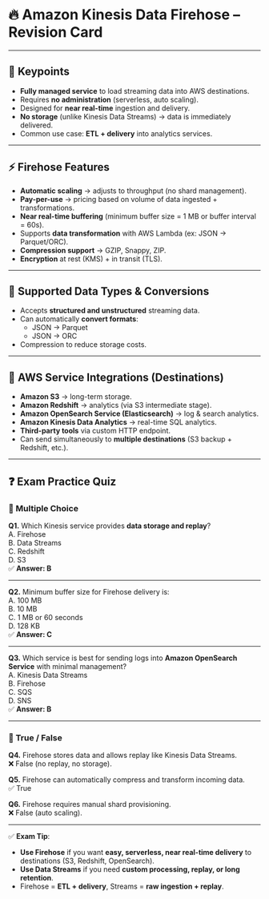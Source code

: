 # 🔥 Amazon Kinesis Data Firehose – Revision Card

---

## 📝 Keypoints
- **Fully managed service** to load streaming data into AWS destinations.
- Requires **no administration** (serverless, auto scaling).
- Designed for **near real-time** ingestion and delivery.
- **No storage** (unlike Kinesis Data Streams) → data is immediately delivered.
- Common use case: **ETL + delivery** into analytics services.

---

## ⚡ Firehose Features
- **Automatic scaling** → adjusts to throughput (no shard management).
- **Pay-per-use** → pricing based on volume of data ingested + transformations.
- **Near real-time buffering** (minimum buffer size = 1 MB or buffer interval = 60s).
- Supports **data transformation** with AWS Lambda (ex: JSON → Parquet/ORC).
- **Compression support** → GZIP, Snappy, ZIP.
- **Encryption** at rest (KMS) + in transit (TLS).

---

## 🔄 Supported Data Types & Conversions
- Accepts **structured and unstructured** streaming data.
- Can automatically **convert formats**:
    - JSON → Parquet
    - JSON → ORC
- Compression to reduce storage costs.

---

## 🔗 AWS Service Integrations (Destinations)
- **Amazon S3** → long-term storage.
- **Amazon Redshift** → analytics (via S3 intermediate stage).
- **Amazon OpenSearch Service (Elasticsearch)** → log & search analytics.
- **Amazon Kinesis Data Analytics** → real-time SQL analytics.
- **Third-party tools** via custom HTTP endpoint.
- Can send simultaneously to **multiple destinations** (S3 backup + Redshift, etc.).

---

## ❓ Exam Practice Quiz

### 🔹 Multiple Choice
**Q1.** Which Kinesis service provides **data storage and replay**?  
A. Firehose  
B. Data Streams  
C. Redshift  
D. S3  
✅ **Answer: B**

---

**Q2.** Minimum buffer size for Firehose delivery is:  
A. 100 MB  
B. 10 MB  
C. 1 MB or 60 seconds  
D. 128 KB  
✅ **Answer: C**

---

**Q3.** Which service is best for sending logs into **Amazon OpenSearch Service** with minimal management?  
A. Kinesis Data Streams  
B. Firehose  
C. SQS  
D. SNS  
✅ **Answer: B**

---

### 🔹 True / False
**Q4.** Firehose stores data and allows replay like Kinesis Data Streams.  
❌ False (no replay, no storage).

**Q5.** Firehose can automatically compress and transform incoming data.  
✅ True

**Q6.** Firehose requires manual shard provisioning.  
❌ False (auto scaling).

---

✅ **Exam Tip**:
- **Use Firehose** if you want **easy, serverless, near real-time delivery** to destinations (S3, Redshift, OpenSearch).
- **Use Data Streams** if you need **custom processing, replay, or long retention**.
- Firehose = **ETL + delivery**, Streams = **raw ingestion + replay**.  
